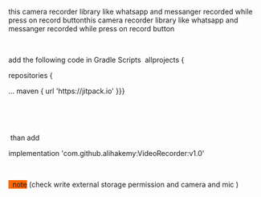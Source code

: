 <p>this camera recorder library like whatsapp and messanger recorded while press on record buttonthis camera recorder library like whatsapp and messanger recorded while press on record button</p>
<p>&nbsp;</p>
<p>add the following code in Gradle Scripts&nbsp; allprojects {</p>
<p>repositories {</p>
<p>... maven { url 'https://jitpack.io' }}}&nbsp;&nbsp;&nbsp;&nbsp;&nbsp;&nbsp;&nbsp;</p>
<p>&nbsp;</p>
<p>&nbsp;</p>
<p>&nbsp;than add&nbsp;&nbsp;<span style="background-color: #ff0000;">   
  
  implementation 'com.github.alihakemy:VideoRecorder:v1.0'
  
  &nbsp;&nbsp;</span></p>
<p><span style="background-color: #ff6600;">&nbsp;&nbsp;note</span> (check write external storage permission and camera and mic )<br />&nbsp;&nbsp;&nbsp;&nbsp;</p>
